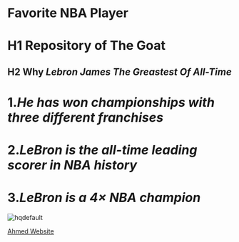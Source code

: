 # Favorite NBA Player
# H1 Repository of The Goat
## H2 Why *Lebron James The Greastest Of All-Time*
# 1.*He has won championships with three different franchises*
# 2.*LeBron is the all-time leading scorer in NBA history*
# 3.*LeBron is a 4× NBA champion*
![hqdefault](https://github.com/Ahmedm223/Favorite-NBA-Player/assets/142946184/e954796b-10ec-4517-a37b-c2733f751bc9)

[Ahmed Website](https://ahmedm223.github.io/Favorite-NBA-Player/)
